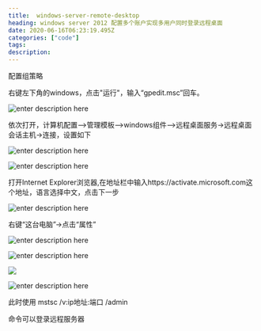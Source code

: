 ```yaml
---
title:  windows-server-remote-desktop
heading: windows server 2012 配置多个账户实现多用户同时登录远程桌面
date: 2020-06-16T06:23:19.495Z
categories: ["code"]
tags: 
description: 
---
```


配置组策略

右键左下角的windows，点击"运行"，输入“gpedit.msc”回车。

![enter description here](https://gitee.com/smile365/blogimg/raw/master/sxy91/1592288856169.png)

依次打开，计算机配置–>管理模板—>windows组件—>远程桌面服务->远程桌面会话主机->连接，设置如下

![enter description here](https://gitee.com/smile365/blogimg/raw/master/sxy91/1592289084052.png)

![enter description here](https://gitee.com/smile365/blogimg/raw/master/sxy91/1592289189522.png)


打开Internet Explorer浏览器,在地址栏中输入https://activate.microsoft.com这个地址，语言选择中文，点击下一步

![enter description here](https://gitee.com/smile365/blogimg/raw/master/sxy91/1592289433770.png)


右键“这台电脑”->点击“属性”


![enter description here](https://gitee.com/smile365/blogimg/raw/master/sxy91/1592289482322.png)

![enter description here](https://gitee.com/smile365/blogimg/raw/master/sxy91/1592289590384.png)



![](https://gitee.com/smile365/blogimg/raw/master/sxy91/1592294027623.png)


![enter description here](https://gitee.com/smile365/blogimg/raw/master/sxy91/1592294459489.png)

此时使用 
mstsc /v:ip地址:端口 /admin

命令可以登录远程服务器

